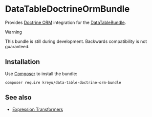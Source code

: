 # DataTableDoctrineOrmBundle

Provides [Doctrine ORM](https://github.com/doctrine/orm) integration for the [DataTableBundle](https://github.com/kreyu/data-table-bundle).

> [!WARNING]  
> This bundle is still during development. Backwards compatibility is not guaranteed.

## Installation

Use [Composer](https://getcomposer.org/) to install the bundle:

```shell
composer require kreyu/data-table-doctrine-orm-bundle
```

## See also

- [Expression Transformers](docs/expression-transformers.md)
